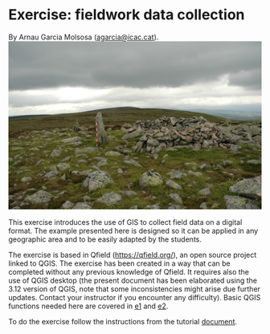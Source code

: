 # Exercise: fieldwork data collection
By Arnau Garcia Molsosa (agarcia@icac.cat). 
![](DSC_0132.JPG)

This exercise introduces the use of GIS to collect field data on a digital format. The example presented here is designed so it can be applied in any geographic area and to be easily adapted by the students.

The exercise is based in Qfield (https://qfield.org/), an open source project linked to QGIS. The exercise has been created in a way that can be completed without any previous knowledge of Qfield. It requires also the use of QGIS desktop (the present document has been elaborated using the 3.12 version of QGIS, note that some inconsistencies might arise due further updates. Contact your instructor if you encounter any difficulty). Basic QGIS functions needed here are covered in [e1](https://github.com/ArnauArqueo/training_giap/tree/main/e1_optical_telegraph) and [e2](https://github.com/ArnauArqueo/training_giap/tree/main/e2_photointerpretation_pyrenees). 

To do the exercise follow the instructions from the tutorial [document](fieldwork_tutorial.pdf).
